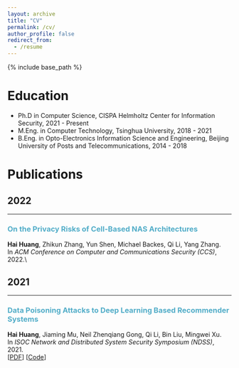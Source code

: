 ```yaml
---
layout: archive
title: "CV"
permalink: /cv/
author_profile: false
redirect_from:
  - /resume
---
```


{% include base_path %}

Education
======
* Ph.D in Computer Science, CISPA Helmholtz Center for Information Security, 2021 - Present
* M.Eng. in Computer Technology, Tsinghua University, 2018 - 2021
* B.Eng. in Opto-Electronics Information Science and Engineering, Beijing University of Posts and Telecommunications, 2014 - 2018

Publications
======

## 2022
___

### <span style="color:#52ADC8">On the Privacy Risks of Cell-Based NAS Architectures</span>
<b>Hai Huang</b>, Zhikun Zhang, Yun Shen, Michael Backes, Qi Li, Yang Zhang.\
In *ACM Conference on Computer and Communications Security (CCS)*, 2022.\

## 2021
___

### <span style="color:#52ADC8">Data Poisoning Attacks to Deep Learning Based Recommender Systems</span>
<b>Hai Huang</b>, Jiaming Mu, Neil Zhenqiang Gong, Qi Li, Bin Liu, Mingwei Xu.\
In *ISOC Network and Distributed System Security Symposium (NDSS)*, 2021.\
[[PDF](https://www.ndss-symposium.org/wp-content/uploads/ndss2021_6C-4_24525_paper.pdf)] [[Code](https://github.com/MiracleHH/RecommPoison)]
  
